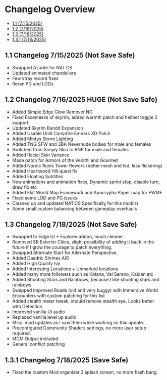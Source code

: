 # Changelog Overview

- [1.1 (7/15/2025)](#11-changelog-7152025-not-save-safe)
- [1.2 (7/16/2025)](#12-changelog-7162025-huge-not-save-safe)
- [1.3 (7/18/2025)](#13-changelog-7182025-not-save-safe)
- [1.3.1 (7/18/2025)](#131-changelog-7182025-save-safe)

## 1.1 Changelog 7/15/2025 (Not Save Safe)

- Swapped Azurite for NAT.CS
- Updated animated chandeliers
- Few stray record fixes
- Reran PG and LODs

## 1.2 Changelog 7/16/2025 HUGE (Not Save Safe)

- Added Simple Edge Glow Remover NG
- Fixed Facemasks of skyrim, added warmth patch and helmet toggle 2 support
- Updated Skyrim Bandit Expansion
- Added Usable Unlit Campfire Embers XD Patch
- Added Mintys Storm Lighting
- Added TNG SFW and 3BA Nevernude bodies for male and females
- Switched from Simply Skin to BNP for male and females
- Added Racial Skin Variance
- Made patch for Armors of the Velothi and Gourmet
- Added Nordic Ruins Tower Rework (better mesh and lod, less flickering)
- Added Heartwood Hill quest fix
- Added Floating Subtitles
- New animations and animation fixes, Dynamic sprint stop, disable turn, draw fix etc
- Added Flat World Map Framework and Apocrypha Paper map for FWMF
- Fixed some LOD and PG issues.
- Cleaned up and updated NAT.CS Specifically for this modlist
- Some small custom balancing between gameplay overhauls

## 1.3 Changelog 7/18/2025 (Not Save Safe)

- Swapped to Edge UI + Explorer addon, much cleaner.
- Removed SR Exterior Cities, slight possibility of adding it back in the future if I grow the courage to patch everything.
- Swapped Alternate Start for Alternate Perspective.
- Added Daedric Shrines AIO
- Added High Quality Ivy
- Added Interesting Locations + Unmarked locations
- Added many more followers such as Katana, Val Serano, Kaidan etc
- Added Shooting Stars and Rainbows, because I like shooting stars and rainbows
- Swapped Improved Roads (old and very buggy) with Immersive World Encounters with custom patching for this list
- Added stealth meter tweak, should remove stealth eye. Looks better with Detection
- Improved vanilla UI audio
- Replaced vanilla level up audio
- Misc. mod updates as I saw them while working on this update.
- Preconfigured Community Shaders settings, no more user setup required.
- MCM Output included
- General conflict patching

## 1.3.1 Changelog 7/18/2025 (Save Safe)
- Fixed the custom Mod organizer 2 splash screen, no more flash bang.
